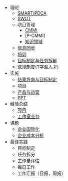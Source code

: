 
- 理论
  * [SMART/PDCA](https://github.com/leeowenowen/waterfall/wiki/%E6%96%B9%E6%B3%95%E8%AE%BA)
  * [SWOT](https://github.com/leeowenowen/waterfall/wiki/SWOT)
  * 项目管理
    - [CMMI](https://github.com/leeowenowen/waterfall/wiki/CMMI)
    - [P-CMMI]
    - [知识领域](https://github.com/leeowenowen/waterfall/wiki/%E4%B9%9D%E5%A4%A7%E7%9F%A5%E8%AF%86%E9%A2%86%E5%9F%9F)
  * [信息同步](https://github.com/leeowenowen/waterfall/wiki/%E4%BF%A1%E6%81%AF%E5%90%8C%E6%AD%A5)
  * [培训](https://github.com/leeowenowen/waterfall/wiki/%E5%9F%B9%E8%AE%AD)
  * [目标制定与任务拆解](https://github.com/leeowenowen/waterfall/wiki/%E7%9B%AE%E6%A0%87%E5%88%B6%E5%AE%9A%E4%B8%8E%E4%BB%BB%E5%8A%A1%E6%8B%86%E8%A7%A3)
  * [双规制度(T字型人才)](https://github.com/leeowenowen/waterfall/wiki/%E5%8F%8C%E8%A7%84%E5%88%B6%E5%BA%A6%EF%BC%88T%E5%AD%97%E5%9E%8B%E4%BA%BA%E6%89%8D%EF%BC%89)
- 实施
  * [结果导向与目标制定](https://github.com/leeowenowen/waterfall/wiki/%E7%9B%AE%E6%A0%87%E5%AF%BC%E5%90%91)
  * 项目
  * [产品与运营](https://github.com/leeowenowen/waterfall/wiki/%E4%BA%A7%E5%93%81%E4%B8%8E%E8%BF%90%E8%90%A5)
  * [PPT](https://github.com/leeowenowen/waterfall/wiki/PPT)
- 经验总结
  * [项目](https://github.com/leeowenowen/waterfall/wiki/%E9%A1%B9%E7%9B%AE)
  * [工作室业务](https://github.com/leeowenowen/waterfall/wiki/%E5%B7%A5%E4%BD%9C%E5%AE%A4%E4%B8%9A%E5%8A%A1)
- 课题
  * [企业国际化](https://github.com/leeowenowen/waterfall/wiki/%E4%BC%81%E4%B8%9A%E5%9B%BD%E9%99%85%E5%8C%96)
  * [企业成本分析](https://github.com/leeowenowen/waterfall/wiki/%E4%BC%81%E4%B8%9A%E6%88%90%E6%9C%AC)
- 最佳实践
  * 目标制定
  * 任务拆分
  * 工作量评估
  * 每日工作
  * 工作汇报（日报，周报）

